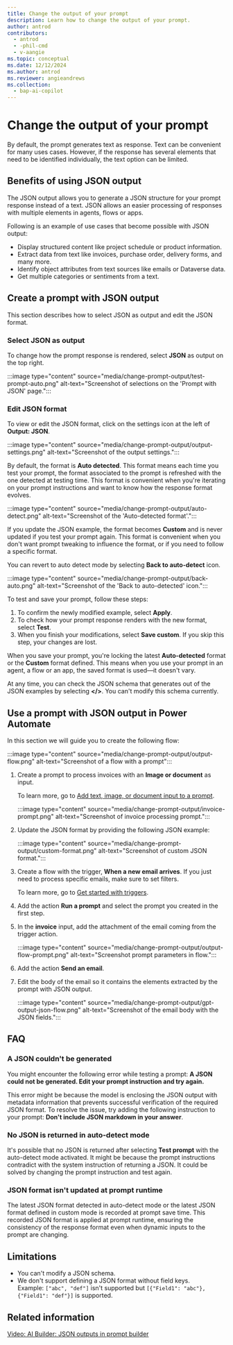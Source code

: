 ```yaml
---
title: Change the output of your prompt
description: Learn how to change the output of your prompt.
author: antrod
contributors:
  - antrod
  - -phil-cmd
  - v-aangie
ms.topic: conceptual
ms.date: 12/12/2024
ms.author: antrod
ms.reviewer: angieandrews
ms.collection: 
  - bap-ai-copilot
---
```


# Change the output of your prompt

By default, the prompt generates text as response. Text can be convenient for many uses cases. However, if the response has several elements that need to be identified individually, the text option can be limited.

## Benefits of using JSON output

The JSON output allows you to generate a JSON structure for your prompt response instead of a text. JSON allows an easier processing of responses with multiple elements in agents, flows or apps.

Following is an example of use cases that become possible with JSON output:

- Display structured content like project schedule or product information.
- Extract data from text like invoices, purchase order, delivery forms, and many more.
- Identify object attributes from text sources like emails or Dataverse data.
- Get multiple categories or sentiments from a text.

## Create a prompt with JSON output

This section describes how to select JSON as output and edit the JSON format.

### Select JSON as output

To change how the prompt response is rendered,  select **JSON** as output on the top right.

:::image type="content" source="media/change-prompt-output/test-prompt-auto.png" alt-text="Screenshot of selections on the 'Prompt with JSON' page.":::

### Edit JSON format

To view or edit the JSON format, click on the settings icon at the left of **Output: JSON**.

:::image type="content" source="media/change-prompt-output/output-settings.png" alt-text="Screenshot of the output settings.":::

By default, the format is **Auto detected**. This format means each time you test your prompt, the format associated to the prompt is refreshed with the one detected at testing time. This format is convenient when you're iterating on your prompt instructions and want to know how the response format evolves.

:::image type="content" source="media/change-prompt-output/auto-detect.png" alt-text="Screenshot of the 'Auto-detected format'.":::

If you update the JSON example, the format becomes **Custom** and is never updated if you test your prompt again. This format is convenient when you don't want prompt tweaking to influence the format, or if you need to follow a specific format.

You can revert to auto detect mode by selecting **Back to auto-detect** icon.

:::image type="content" source="media/change-prompt-output/back-auto.png" alt-text="Screenshot of the 'Back to auto-detected' icon.":::

To test and save your prompt, follow these steps:

1. To confirm the newly modified example, select **Apply**.
1. To check how your prompt response renders with the new format, select **Test**.
1. When you finish your modifications, select **Save custom**. If you skip this step, your changes are lost.

When you save your prompt, you're locking the latest **Auto-detected** format or the **Custom** format defined. This means when you use your prompt in an agent, a flow or an app, the saved format is used&mdash;it doesn't vary.

At any time, you can check the JSON schema that generates out of the JSON examples by selecting **</>**. You can't modify this schema currently.

## Use a prompt with JSON output in Power Automate

In this section we will guide you to create the following flow:

:::image type="content" source="media/change-prompt-output/output-flow.png" alt-text="Screenshot of a flow with a prompt":::

1. Create a prompt to process invoices with an **Image or document** as input.

   To learn more, go to [Add text, image, or document input to a prompt](/ai-builder/add-inputs-prompt).

   :::image type="content" source="media/change-prompt-output/invoice-prompt.png" alt-text="Screenshot of invoice processing prompt.":::

1. Update the JSON format by providing the following JSON example:

   :::image type="content" source="media/change-prompt-output/custom-format.png" alt-text="Screenshot of custom JSON format.":::

1. Create a flow with the trigger, **When a new email arrives**. If you just need to process specific emails, make sure to set filters.

    To learn more, go to [Get started with triggers](/power-automate/triggers-introduction?tabs=classic-designer).

1. Add the action **Run a prompt** and select the prompt you created in the first step.

1. In the **invoice** input, add the attachment of the email coming from the trigger action.

   :::image type="content" source="media/change-prompt-output/output-flow-prompt.png" alt-text="Screenshot prompt parameters in flow.":::

1. Add the action **Send an email**.
   
1. Edit the body of the email so it contains the elements extracted by the prompt with JSON output.

    :::image type="content" source="media/change-prompt-output/gpt-output-json-flow.png" alt-text="Screenshot of the email body with the JSON fields.":::

## FAQ

### A JSON couldn't be generated

You might encounter the following error while testing a prompt: **A JSON could not be generated. Edit your prompt instruction and try again.**

This error might be because the model is enclosing the JSON output with metadata information that prevents successful verification of the required JSON format. To resolve the issue, try adding the following instruction to your prompt: **Don't include JSON markdown in your answer**.

### No JSON is returned in auto-detect mode

It's possible that no JSON is returned after selecting **Test prompt** with the auto-detect mode activated. It might be because the prompt instructions contradict with the system instruction of returning a JSON. It could be solved by changing the prompt instruction and test again.

### JSON format isn't updated at prompt runtime

The latest JSON format detected in auto-detect mode or the latest JSON format defined in custom mode is recorded at prompt save time. This recorded JSON format is applied at prompt runtime, ensuring the  consistency of the response format even when dynamic inputs to the prompt are changing.

## Limitations

- You can't modify a JSON schema.
- We don't support defining a JSON format without field keys.<br/>
    Example: `["abc", "def"]` isn't supported but `[{"Field1": "abc"}, {"Field1": "def"}]` is supported.

## Related information

[Video: AI Builder: JSON outputs in prompt builder](https://www.youtube.com/watch?v=F0fGnWrRY_I)
